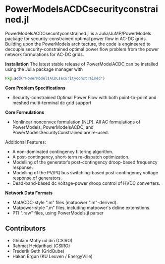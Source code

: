 # PowerModelsACDCsecurityconstrained.jl


PowerModelsACDCsecurityconstrained.jl is a Julia/JuMP/PowerModels package for security-constrained optimal power flow in AC-DC grids.
Building upon the PowerModels architecture, the code is engineered to decouple security-constrained optimal power flow problem from the power network formulations for AC-DC grids.

**Installation**
The latest stable release of PowerModelACDC can be installed using the Julia package manager with

```julia
Pkg.add("PowerModelsACDCsecurityconstrained")
```


**Core Problem Specifications**
* Security-constrained Optimal Power Flow with both point-to-point and meshed multi-terminal dc grid support


**Core Formulations**
* Nonlinear nonconvex formulation (NLP). All AC formulations of PowerModels, PowerModelsACDC, and PowerModelsSecurityConstrained are re-used.


Additional Features:
* A non-dominated contingency filtering algorithm.
* A post-contingency, short-term re-dispatch optimization.
* Modelling of the generator’s post-contingency droop-based frequency response.
* Modelling of the PV/PQ bus switching-based post-contingency voltage response of generators.
* Dead-band-based dc voltage-power droop control of HVDC converters. 




**Network Data Formats**
* MatACDC-style ".m" files (matpower ".m"-derived).
* Matpower-style ".m" files, including matpower's dcline extenstions.
* PTI ".raw" files, using PowerModels.jl parser



## Contributors

* Ghulam Mohy ud din (CSIRO)
* Rahmat Heidarihaei (CSIRO)
* Frederik Geth (GridQube)
* Hakan Ergun (KU Leuven / EnergyVille)


